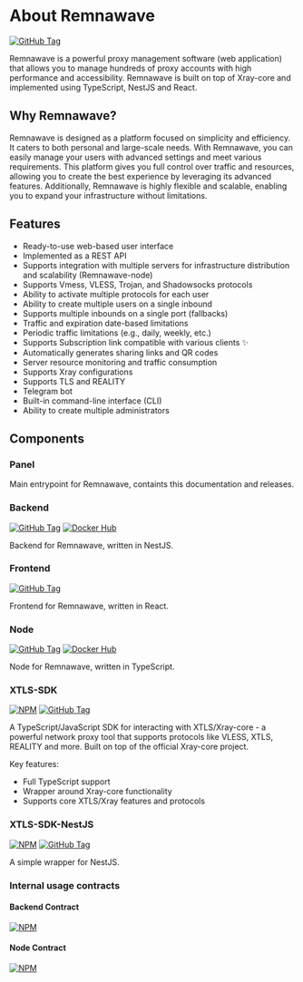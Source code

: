 # About Remnawave

[![GitHub Tag](https://img.shields.io/github/v/tag/remnawave/panel?sort=semver&style=for-the-badge&logo=github&label=Panel)](https://github.com/remnawave/panel)

Remnawave is a powerful proxy management software (web application) that allows you to manage hundreds of proxy accounts with high performance and accessibility. Remnawave is built on top of Xray-core and implemented using TypeScript, NestJS and React.

## Why Remnawave?

Remnawave is designed as a platform focused on simplicity and efficiency. It caters to both personal and large-scale needs. With Remnawave, you can easily manage your users with advanced settings and meet various requirements. This platform gives you full control over traffic and resources, allowing you to create the best experience by leveraging its advanced features. Additionally, Remnawave is highly flexible and scalable, enabling you to expand your infrastructure without limitations.

## Features

- Ready-to-use web-based user interface
- Implemented as a REST API
- Supports integration with multiple servers for infrastructure distribution and scalability (Remnawave-node)
- Supports Vmess, VLESS, Trojan, and Shadowsocks protocols
- Ability to activate multiple protocols for each user
- Ability to create multiple users on a single inbound
- Supports multiple inbounds on a single port (fallbacks)
- Traffic and expiration date-based limitations
- Periodic traffic limitations (e.g., daily, weekly, etc.)
- Supports Subscription link compatible with various clients ✨
- Automatically generates sharing links and QR codes
- Server resource monitoring and traffic consumption
- Supports Xray configurations
- Supports TLS and REALITY
- Telegram bot
- Built-in command-line interface (CLI)
- Ability to create multiple administrators

## Components

### Panel

Main entrypoint for Remnawave, containts this documentation and releases.

### Backend

[![GitHub Tag](https://img.shields.io/github/v/tag/remnawave/backend?sort=semver&style=for-the-badge&logo=github&label=Backend)](https://github.com/remnawave/backend)
[![Docker Hub](https://img.shields.io/docker/v/remnawave/backend?sort=semver&style=for-the-badge&logo=github&label=Docker)](https://hub.docker.com/r/remnawave/backend)

Backend for Remnawave, written in NestJS.

### Frontend

[![GitHub Tag](https://img.shields.io/github/v/tag/remnawave/frontend?sort=semver&style=for-the-badge&logo=github&label=Frontend)](https://github.com/remnawave/frontend)

Frontend for Remnawave, written in React.

### Node

[![GitHub Tag](https://img.shields.io/github/v/tag/remnawave/node?sort=semver&style=for-the-badge&logo=github&label=Node)](https://github.com/remnawave/node)
[![Docker Hub](https://img.shields.io/docker/v/remnawave/node?sort=semver&style=for-the-badge&logo=github&label=Docker)](https://hub.docker.com/r/remnawave/node)

Node for Remnawave, written in TypeScript.

### XTLS-SDK

[![NPM](https://img.shields.io/npm/v/@remnawave/xtls-sdk?sort=semver&style=for-the-badge&logo=npm&label=NPM)](https://www.npmjs.com/package/@remnawave/xtls-sdk)
[![GitHub Tag](https://img.shields.io/github/v/tag/remnawave/xtls-sdk?sort=semver&style=for-the-badge&logo=github&label=GitHub)](https://github.com/remnawave/xtls-sdk)

A TypeScript/JavaScript SDK for interacting with XTLS/Xray-core - a powerful network proxy tool that supports protocols like VLESS, XTLS, REALITY and more. Built on top of the official Xray-core project.

Key features:
- Full TypeScript support
- Wrapper around Xray-core functionality
- Supports core XTLS/Xray features and protocols

### XTLS-SDK-NestJS

[![NPM](https://img.shields.io/npm/v/@remnawave/xtls-sdk-nestjs?sort=semver&style=for-the-badge&logo=npm&label=NPM)](https://www.npmjs.com/package/@remnawave/xtls-sdk-nestjs)
[![GitHub Tag](https://img.shields.io/github/v/tag/remnawave/xtls-sdk-nestjs?sort=semver&style=for-the-badge&logo=github&label=GitHub)](https://github.com/remnawave/xtls-sdk-nestjs)

A simple wrapper for NestJS.

### Internal usage contracts

#### Backend Contract

[![NPM](https://img.shields.io/npm/v/@remnawave/backend-contract?sort=semver&style=for-the-badge&logo=npm&label=NPM)](https://www.npmjs.com/package/@remnawave/backend-contract)

#### Node Contract

[![NPM](https://img.shields.io/npm/v/@remnawave/node-contract?sort=semver&style=for-the-badge&logo=npm&label=NPM)](https://www.npmjs.com/package/@remnawave/node-contract) 